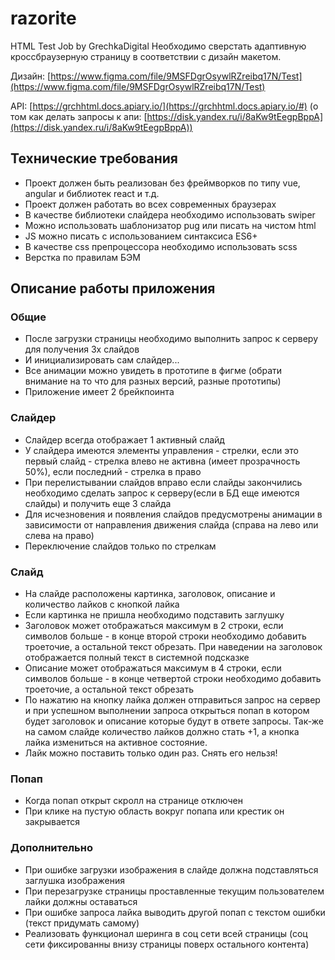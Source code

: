 # razorite
HTML Test Job by GrechkaDigital
Необходимо сверстать адаптивную кроссбраузерную страницу в соответствии с дизайн макетом.

Дизайн: [https://www.figma.com/file/9MSFDgrOsywlRZreibq17N/Test](https://www.figma.com/file/9MSFDgrOsywlRZreibq17N/Test)

API: [https://grchhtml.docs.apiary.io/](https://grchhtml.docs.apiary.io/#) (о том как делать запросы к апи: [https://disk.yandex.ru/i/8aKw9tEegpBppA](https://disk.yandex.ru/i/8aKw9tEegpBppA))

## Технические требования

- Проект должен быть реализован без фреймворков по типу vue, angular и библиотек react и т.д.
- Проект должен работать во всех современных браузерах
- В качестве библиотеки слайдера необходимо использовать swiper
- Можно использовать шаблонизатор pug или писать на чистом html
- JS можно писать с использованием синтаксиса ES6+
- В качестве css препроцессора необходимо использовать scss
- Верстка по правилам БЭМ

## Описание работы приложения

### Общие

- После загрузки страницы необходимо выполнить запрос к серверу для получения 3х слайдов
- И инициализировать сам слайдер...
- Все анимации можно увидеть в прототипе в фигме (обрати внимание на то что для разных версий, разные прототипы)
- Приложение имеет 2 брейкпоинта

### Слайдер

- Слайдер всегда отображает 1 активный слайд
- У слайдера имеются элементы управления - стрелки, если это первый слайд - стрелка влево не активна (имеет прозрачность 50%), если последний - стрелка в право
- При перелистывании слайдов вправо если слайды закончились необходимо сделать запрос к серверу(если в БД еще имеются слайды) и получить еще 3 слайда
- Для исчезновения и появления слайдов предусмотрены анимации в зависимости от направления движения слайда (справа на лево или слева на право)
- Переключение слайдов только по стрелкам

### Слайд

- На слайде расположены картинка, заголовок, описание и количество лайков с кнопкой лайка
- Если картинка не пришла необходимо подставить заглушку
- Заголовок может отображаться максимум в 2 строки, если символов больше - в конце второй строки необходимо добавить троеточие, а остальной текст обрезать. При наведении на заголовок отображается полный текст в системной подсказке
- Описание может отображаться максимум в 4 строки, если символов больше - в конце четвертой строки необходимо добавить троеточие, а остальной текст обрезать
- По нажатию на кнопку лайка должен отправиться запрос на сервер и при успешном выполнении запроса открыться попап в котором будет заголовок и описание которые будут в ответе запросы. Так-же на самом слайде количество лайков должно стать +1, а кнопка лайка измениться на активное состояние.
- Лайк можно поставить только один раз. Снять его нельзя!

### Попап

- Когда попап открыт скролл на странице отключен
- При клике на пустую область вокруг попапа или крестик он закрывается

### Дополнительно

- При ошибке загрузки изображения в слайде должна подставляться заглушка изображения
- При перезагрузке страницы проставленные текущим пользователем лайки должны оставаться
- При ошибке запроса лайка выводить другой попап с текстом ошибки (текст придумать самому)
- Реализовать функционал шеринга в соц сети всей страницы (соц сети фиксированны внизу страницы поверх остального контента)
